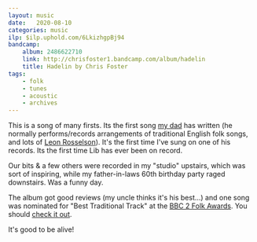 ```yaml
---
layout: music
date:   2020-08-10
categories: music
ilp: $ilp.uphold.com/6LkizhgpBj94
bandcamp:
    album: 2486622710
    link: http://chrisfoster1.bandcamp.com/album/hadelin
    title: Hadelin by Chris Foster
tags:
    - folk
    - tunes
    - acoustic
    - archives
---
```

This is a song of many firsts. Its the first song [my dad](https://www.chrisfoster-iceland.com/) has written (he normally performs/records arrangements of traditional English folk songs, and lots of [Leon Rosselson](https://www.leonrosselson.co.uk/)). It's the first time I've sung on one of his records. Its the first time Lib has ever been on record.

Our bits & a few others were recorded in my "studio" upstairs, which was sort of inspiring, while my father-in-laws 60th birthday party raged downstairs. Was a funny day.

The album got good reviews (my uncle thinks it's his best...) and one song was nominated for "Best Traditional Track" at the [BBC 2 Folk Awards](https://www.bbc.co.uk/programmes/articles/ZkWmhJY7WBxLNZbRp65V1S/nominees). You should [check it out](https://chrisfoster1.bandcamp.com/album/hadelin).

It's good to be alive!